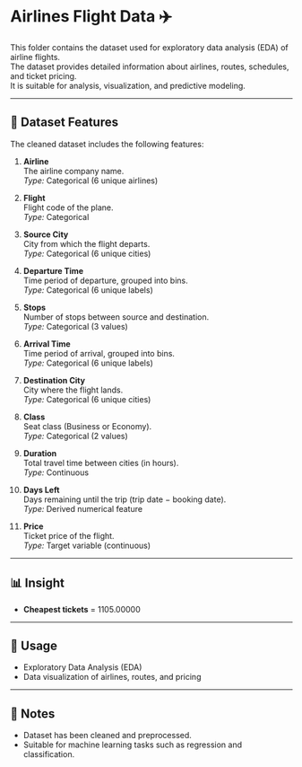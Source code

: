 # Airlines Flight Data ✈️

This folder contains the dataset used for exploratory data analysis (EDA) of airline flights.  
The dataset provides detailed information about airlines, routes, schedules, and ticket pricing.  
It is suitable for analysis, visualization, and predictive modeling.

---

## 📂 Dataset Features

The cleaned dataset includes the following features:

1. **Airline**  
   The airline company name.  
   *Type:* Categorical (6 unique airlines)

2. **Flight**  
   Flight code of the plane.  
   *Type:* Categorical

3. **Source City**  
   City from which the flight departs.  
   *Type:* Categorical (6 unique cities)

4. **Departure Time**  
   Time period of departure, grouped into bins.  
   *Type:* Categorical (6 unique labels)

5. **Stops**  
   Number of stops between source and destination.  
   *Type:* Categorical (3 values)

6. **Arrival Time**  
   Time period of arrival, grouped into bins.  
   *Type:* Categorical (6 unique labels)

7. **Destination City**  
   City where the flight lands.  
   *Type:* Categorical (6 unique cities)

8. **Class**  
   Seat class (Business or Economy).  
   *Type:* Categorical (2 values)

9. **Duration**  
   Total travel time between cities (in hours).  
   *Type:* Continuous

10. **Days Left**  
    Days remaining until the trip (trip date − booking date).  
    *Type:* Derived numerical feature

11. **Price**  
    Ticket price of the flight.  
    *Type:* Target variable (continuous)

---

## 📊 Insight

- **Cheapest tickets** = 1105.00000 


---

## 🚀 Usage

- Exploratory Data Analysis (EDA)  
- Data visualization of airlines, routes, and pricing    

---

## 📌 Notes
- Dataset has been cleaned and preprocessed.  
- Suitable for machine learning tasks such as regression and classification.  
